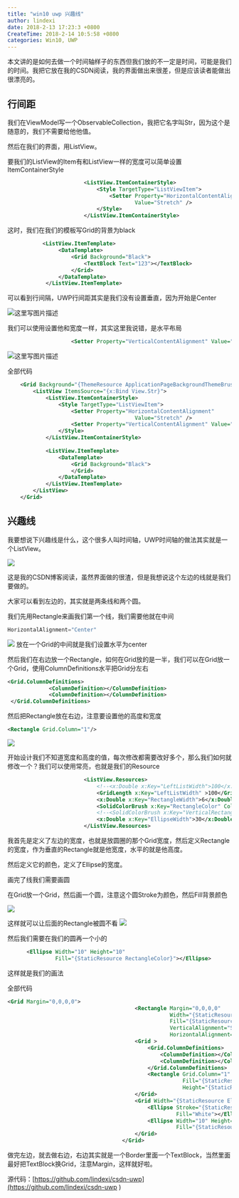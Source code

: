```yaml
---
title: "win10 uwp 兴趣线"
author: lindexi
date: 2018-2-13 17:23:3 +0800
CreateTime: 2018-2-14 10:5:58 +0800
categories: Win10, UWP
---
```


本文讲的是如何去做一个时间轴样子的东西但我们放的不一定是时间，可能是我们的时间。我把它放在我的CSDN阅读，我的界面做出来很差，但是应该读者能做出很漂亮的。

<!--more-->



<div id="toc"></div>

## 行间距

我们在ViewModel写一个ObservableCollection，我把它名字叫Str，因为这个是随意的，我们不需要给他他值。

然后在我们的界面，用ListView。

要我们的ListView的Item有和ListView一样的宽度可以简单设置ItemContainerStyle

```xml
                        <ListView.ItemContainerStyle>
                            <Style TargetType="ListViewItem">
                                <Setter Property="HorizontalContentAlignment"
                                        Value="Stretch" />
                            </Style>
                        </ListView.ItemContainerStyle>

```

这时，我们在我们的模板写Grid的背景为black

```xml
           <ListView.ItemTemplate>
                <DataTemplate>
                    <Grid Background="Black">
                        <TextBlock Text="123"></TextBlock>
                    </Grid>
                </DataTemplate>
            </ListView.ItemTemplate>

```

可以看到行间隔，UWP行间距其实是我们没有设置垂直，因为开始是Center

![这里写图片描述](http://img.blog.csdn.net/20160925105158895)

我们可以使用设置他和宽度一样，其实这里我说错，是水平布局

```xml
                    <Setter Property="VerticalContentAlignment" Value="Stretch"></Setter>


```

![这里写图片描述](http://img.blog.csdn.net/20160925105437116)

全部代码

```xml
    <Grid Background="{ThemeResource ApplicationPageBackgroundThemeBrush}">
        <ListView ItemsSource="{x:Bind View.Str}">
            <ListView.ItemContainerStyle>
                <Style TargetType="ListViewItem">
                    <Setter Property="HorizontalContentAlignment"
                                        Value="Stretch" />
                    <Setter Property="VerticalContentAlignment" Value="Stretch"></Setter>
                </Style>
            </ListView.ItemContainerStyle>
            
            <ListView.ItemTemplate>
                <DataTemplate>
                    <Grid Background="Black">
                    </Grid>
                </DataTemplate>
            </ListView.ItemTemplate>
        </ListView>
    </Grid>

```

## 兴趣线

我要想说下兴趣线是什么，这个很多人叫时间轴，UWP时间轴的做法其实就是一个ListView。

![](http://jycloud.9uads.com/web/GetObject.aspx?filekey=4c98bf6dbf97f7109aa4716dfb5430d9)

这是我的CSDN博客阅读，虽然界面做的很渣，但是我想说这个左边的线就是我们要做的。

大家可以看到左边的，其实就是两条线和两个圆。

我们先用Rectangle来画我们第一个线，我们需要他就在中间

```csharp
HorizontalAlignment="Center"
```

![](http://jycloud.9uads.com/web/GetObject.aspx?filekey=c536e3bfe4faa3e64a2fb388afd6f5ea)
放在一个Grid的中间就是我们设置水平为center

然后我们在右边放一个Rectangle，如何在Grid放的是一半，我们可以在Grid放一个Grid，使用ColumnDefinitions水平把Grid分左右

```xml
<Grid.ColumnDefinitions>
             <ColumnDefinition></ColumnDefinition>
             <ColumnDefinition></ColumnDefinition>
 </Grid.ColumnDefinitions>

```

然后把Rectangle放在右边，注意要设置他的高度和宽度

```xml
<Rectangle Grid.Column="1"/>

```

![](http://jycloud.9uads.com/web/GetObject.aspx?filekey=bf9139aa65691dcc99c5f915fd48f762)

开始设计我们不知道宽度和高度的值，每次修改都需要改好多个，那么我们如何就修改一个？我们可以使用常亮，也就是我们的Resource

```xml
                        <ListView.Resources>
                            <!--<x:Double x:Key="LeftListWidth">100</x:Double>-->
                            <GridLength x:Key="LeftListWidth" >100</GridLength>
                            <x:Double x:Key="RectangleWidth">6</x:Double>
                            <SolidColorBrush x:Key="RectangleColor" Color="#FFDA3E3E"></SolidColorBrush>
                            <!--<SolidColorBrush x:Key="VerticalRectangleColor"  ></SolidColorBrush>-->
                            <x:Double x:Key="EllipseWidth">30</x:Double>
                        </ListView.Resources>

```

我首先是定义了左边的宽度，也就是放圆圈的那个Grid宽度，然后定义Rectangle的宽度，作为垂直的Rectangle就是他宽度，水平的就是他高度。

然后定义它的颜色，定义了Ellipse的宽度。

画完了线我们需要画圆

在Grid放一个Grid，然后画一个圆，注意这个圆Stroke为颜色，然后Fill背景颜色

![](http://jycloud.9uads.com/web/GetObject.aspx?filekey=8854fb16de8fc8bc02990fe9c84763d0)

这样就可以让后面的Rectangle被圆不看
![](http://jycloud.9uads.com/web/GetObject.aspx?filekey=c54ef276e7bc53dd6f5fc40df7bd4be2)

然后我们需要在我们的圆再一个小的

```xml
      <Ellipse Width="10" Height="10"
               Fill="{StaticResource RectangleColor}"></Ellipse>


```

这样就是我们的画法

全部代码

```xml
<Grid Margin="0,0,0,0">
                                        <Rectangle Margin="0,0,0,0"
                                                   Width="{StaticResource RectangleWidth}"
                                                   Fill="{StaticResource RectangleColor}" 
                                                   VerticalAlignment="Stretch"
                                                   HorizontalAlignment="Center"></Rectangle>
                                        <Grid >
                                            <Grid.ColumnDefinitions>
                                                <ColumnDefinition></ColumnDefinition>
                                                <ColumnDefinition></ColumnDefinition>
                                            </Grid.ColumnDefinitions>
                                            <Rectangle Grid.Column="1"
                                                       Fill="{StaticResource RectangleColor}"
                                                       Height="{StaticResource RectangleWidth}"></Rectangle>
                                        </Grid>
                                        <Grid Width="{StaticResource EllipseWidth}" Height="{StaticResource EllipseWidth}">
                                            <Ellipse Stroke="{StaticResource RectangleColor}" StrokeThickness="6"
                                                     Fill="White"></Ellipse>
                                            <Ellipse Width="10" Height="10"
                                                     Fill="{StaticResource RectangleColor}"></Ellipse>
                                        </Grid>
                                    </Grid>

```

做完左边，就去做右边，右边其实就是一个Border里面一个TextBlock，当然里面最好把TextBlock换Grid，注意Margin，这样就好啦。

源代码：[https://github.com/lindexi/csdn-uwp](https://github.com/lindexi/csdn-uwp )



